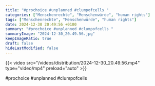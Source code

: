 ```yaml
---
title: "#prochoice #unplanned #clumpofcells "
categories: ["Menschenrechte", "Menschenwürde", "human rights"]
tags: ["Menschenrechte", "Menschenwürde", "human rights"]
date: 2024-12-30 20:49:56 +0100
summary: "#prochoice #unplanned #clumpofcells "
summaryImage: "2024-12-30_20.49.56.jpg"
keepImageRatio: true
draft: false
hideLastModified: false
---
```


{{< video src="/videos/distribution/2024-12-30_20.49.56.mp4" type="video/mp4" preload="auto" >}}

#prochoice #unplanned #clumpofcells 